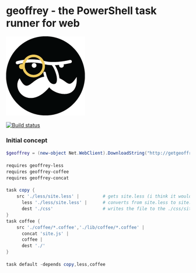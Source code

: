 # geoffrey - the PowerShell task runner for web

![geoffrey logo](resources/geoffrey-face.png)

[![Build status](https://ci.appveyor.com/api/projects/status/7cqscntnaelr074q?svg=true)](https://ci.appveyor.com/project/sayedihashimi/geoffrey)

### Initial concept

```powershell
$geoffrey = (new-object Net.WebClient).DownloadString("http://getgeoffrey.com/getgeoffrey.ps1") | iex

requires geoffrey-less
requires geoffrey-coffee
requires geoffrey-concat

task copy {
    src './less/site.less' |         # gets site.less (i think it would return Stream based objects but not sure)
      less './less/site.less' |      # converts from site.less to site.css (?where is the temp file stored? or is all streams)
      dest './css'                   # writes the file to the ./css/site.css
}
task coffee {
    src './coffee/*.coffee','./lib/coffee/*.coffee' |
      concat 'site.js' |
      coffee |
      dest './'
}

task default -depends copy,less,coffee
```

